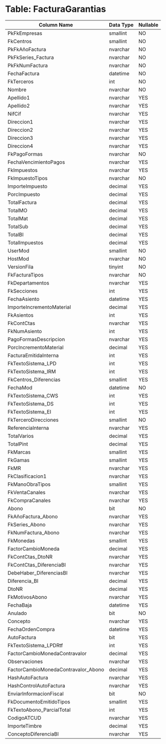 # Table: FacturaGarantias

| Column Name | Data Type | Nullable |
|-------------|-----------|----------|
| PkFkEmpresas | smallint | NO |
| FkCentros | smallint | NO |
| PkFkAñoFactura | nvarchar | NO |
| PkFkSeries_Factura | nvarchar | NO |
| PkFkNumFactura | nvarchar | NO |
| FechaFactura | datetime | NO |
| FkTerceros | int | NO |
| Nombre | nvarchar | NO |
| Apellido1 | nvarchar | YES |
| Apellido2 | nvarchar | YES |
| NifCif | nvarchar | YES |
| Direccion1 | nvarchar | YES |
| Direccion2 | nvarchar | YES |
| Direccion3 | nvarchar | YES |
| Direccion4 | nvarchar | YES |
| FkPagoFormas | nvarchar | NO |
| FechaVencimientoPagos | nvarchar | YES |
| FkImpuestos | nvarchar | YES |
| FkImpuestoTipos | nvarchar | NO |
| ImporteImpuesto | decimal | YES |
| PorcImpuesto | decimal | YES |
| TotalFactura | decimal | YES |
| TotalMO | decimal | YES |
| TotalMat | decimal | YES |
| TotalSub | decimal | YES |
| TotalBI | decimal | YES |
| TotalImpuestos | decimal | YES |
| UserMod | smallint | NO |
| HostMod | nvarchar | NO |
| VersionFila | tinyint | NO |
| FkFacturaTipos | nvarchar | NO |
| FkDepartamentos | nvarchar | YES |
| FkSecciones | int | YES |
| FechaAsiento | datetime | YES |
| ImporteIncrementoMaterial | decimal | YES |
| FkAsientos | int | YES |
| FkContCtas | nvarchar | YES |
| FkNumAsiento | int | YES |
| PagoFormasDescripcion | nvarchar | YES |
| PorcIncrementoMaterial | decimal | YES |
| FacturaEmitidaInterna | int | YES |
| FkTextoSistema_LPD | int | YES |
| FkTextoSistema_IRM | int | YES |
| FkCentros_Diferencias | smallint | YES |
| FechaMod | datetime | NO |
| FkTextoSistema_CWS | int | YES |
| FkTextoSistema_DS | int | YES |
| FkTextoSistema_EI | int | YES |
| FkTerceroDirecciones | smallint | NO |
| ReferenciaInterna | nvarchar | YES |
| TotalVarios | decimal | YES |
| TotalPint | decimal | YES |
| FkMarcas | smallint | YES |
| FkGamas | smallint | YES |
| FkMR | nvarchar | YES |
| FkClasificacion1 | nvarchar | YES |
| FkManoObraTipos | smallint | YES |
| FkVentaCanales | nvarchar | YES |
| FkCompraCanales | nvarchar | YES |
| Abono | bit | NO |
| FkAñoFactura_Abono | nvarchar | YES |
| FkSeries_Abono | nvarchar | YES |
| FkNumFactura_Abono | nvarchar | YES |
| FkMonedas | smallint | YES |
| FactorCambioMoneda | decimal | YES |
| FkContCtas_DtoNR | nvarchar | YES |
| FkContCtas_DiferenciaBI | nvarchar | YES |
| DebeHaber_DiferenciasBI | nvarchar | YES |
| Diferencia_BI | decimal | YES |
| DtoNR | decimal | YES |
| FkMotivosAbono | nvarchar | YES |
| FechaBaja | datetime | YES |
| Anulado | bit | NO |
| Concepto | nvarchar | YES |
| FechaOrdenCompra | datetime | YES |
| AutoFactura | bit | YES |
| FkTextoSistema_LPDRtf | int | YES |
| FactorCambioMonedaContravalor | decimal | YES |
| Observaciones | nvarchar | YES |
| FactorCambioMonedaContravalor_Abono | decimal | YES |
| HashAutoFactura | nvarchar | YES |
| HashControlAutoFactura | nvarchar | YES |
| EnviarInformacionFiscal | bit | NO |
| FkDocumentoEmitidoTipos | smallint | YES |
| FkTextoAbono_ParcialTotal | int | YES |
| CodigoATCUD | nvarchar | YES |
| ImporteTimbre | decimal | YES |
| ConceptoDiferenciaBI | nvarchar | YES |
